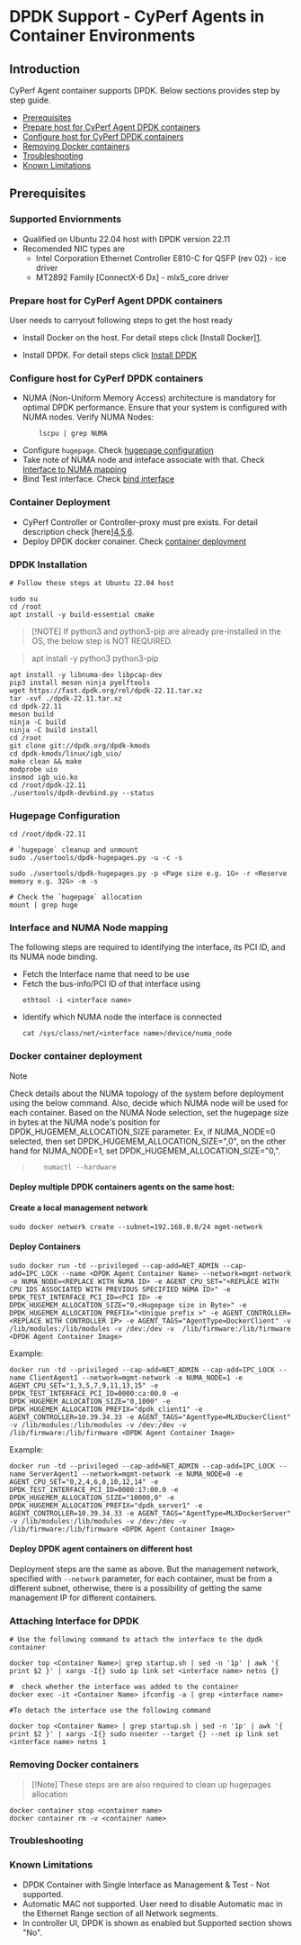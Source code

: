 
# DPDK Support - CyPerf Agents in Container Environments

## Introduction
CyPerf Agent container supports DPDK. Below sections provides step by step guide.

  - [Prerequisites](#prerequisites)
  - [Prepare host for CyPerf Agent DPDK containers](#prepare-host-for-cyperf-agent-dpdk-containers)
  - [Configure host for CyPerf DPDK containers](#configure-host-for-cyperf-dpdk-containers)
  - [Removing Docker containers](#removing-docker-containers)
  - [Troubleshooting](#troubleshooting)
  - [Known Limitations](#known-limitations)

## Prerequisites
### Supported Enviornments
- Qualified on Ubuntu 22.04 host with DPDK version 22.11
- Recomended NIC types are
    - Intel Corporation Ethernet Controller E810-C for QSFP (rev 02) - ice driver
    - MT2892 Family [ConnectX-6 Dx] -  mlx5_core driver

### Prepare host for CyPerf Agent DPDK containers
User needs to carryout following steps to get the host ready
- Install Docker on the host. For detail steps click [Install Docker][1](../README.md/#general-prerequisites).

- Install DPDK. For detail steps click [Install DPDK](#dpdk-installation)

### Configure host for CyPerf DPDK containers
 - NUMA (Non-Uniform Memory Access) architecture is mandatory for optimal DPDK performance. Ensure that your system is configured with NUMA nodes.
      Verify NUMA Nodes:
    ```shell
        lscpu | grep NUMA
    ```
- Configure `hugepage`. Check [hugepage configuration](#hugepage-configuration)
- Take note of NUMA node and inteface associate with that. Check [Interface to NUMA mapping](#interface-and-numa-node-mapping)
- Bind Test interface. Check [bind interface](#binding-interface-for-dpdk)
  
### Container Deployment
- CyPerf Controller or Controller-proxy must pre exists. For detail description check [here][4,5,6](../README.md/#general-prerequisites).
- Deploy DPDK docker conainer. Check [container deployment](#docker-container-deployment)

### DPDK Installation
```shell
# Follow these steps at Ubuntu 22.04 host

sudo su 
cd /root
apt install -y build-essential cmake
```
> [!NOTE] If python3 and python3-pip are already pre-installed in the OS, the below step is NOT REQUIRED.

> apt install -y python3 python3-pip

```shell
apt install -y libnuma-dev libpcap-dev 
pip3 install meson ninja pyelftools 
wget https://fast.dpdk.org/rel/dpdk-22.11.tar.xz 
tar -xvf ./dpdk-22.11.tar.xz 
cd dpdk-22.11 
meson build 
ninja -C build 
ninja -C build install 
cd /root 
git clone git://dpdk.org/dpdk-kmods 
cd dpdk-kmods/linux/igb_uio/ 
make clean && make 
modprobe uio 
insmod igb_uio.ko 
cd /root/dpdk-22.11 
./usertools/dpdk-devbind.py --status 
```

### Hugepage Configuration
```shell
cd /root/dpdk-22.11 

# `hugepage` cleanup and unmount
sudo ./usertools/dpdk-hugepages.py -u -c -s

sudo ./usertools/dpdk-hugepages.py -p <Page size e.g. 1G> -r <Reserve memory e.g. 32G> -m -s

# Check the `hugepage` allocation
mount | grep huge

```
### Interface and NUMA Node mapping

 The following steps are required to identifying the interface, its PCI ID, and its NUMA node binding.

- Fetch the Interface name that need to be use
- Fetch the bus-info/PCI ID of that interface using  
  ```shell
  ethtool -i <interface name>
  ``` 
- Identify which NUMA node the interface is connected
   ```shell
   cat /sys/class/net/<interface name>/device/numa_node
   ```
  
### Docker container deployment
>[!Note]
Check details about the NUMA topology of the system before deployment using the below command. Also, decide which NUMA node will be used for each container. Based on the NUMA Node selection, set the hugepage size in bytes at the NUMA node's position for DPDK_HUGEMEM_ALLOCATION_SIZE parameter. Ex, if NUMA_NODE=0 selected, then set DPDK_HUGEMEM_ALLOCATION_SIZE="<Hugepage size in Byte>,0", on the other hand for NUMA_NODE=1, set DPDK_HUGEMEM_ALLOCATION_SIZE="0,<Hugepage size in Byte>".
    
>```shell
>    numactl --hardware
>```

#### Deploy multiple DPDK containers agents on the same host:
  
#### Create a local management network
```shell
sudo docker network create --subnet=192.168.0.0/24 mgmt-network
```
#### Deploy Containers
```Shell
sudo docker run -td --privileged --cap-add=NET_ADMIN --cap-add=IPC_LOCK --name <DPDK Agent Container Name> --network=mgmt-network -e NUMA_NODE=<REPLACE WITH NUMA ID> -e AGENT_CPU_SET="<REPLACE WITH CPU IDS ASSOCIATED WITH PREVIOUS SPECIFIED NUMA ID>" -e DPDK_TEST_INTERFACE_PCI_ID=<PCI ID> -e DPDK_HUGEMEM_ALLOCATION_SIZE="0,<Hugepage size in Byte>" -e DPDK_HUGEMEM_ALLOCATION_PREFIX="<Unique prefix >" -e AGENT_CONTROLLER=<REPLACE WITH CONTROLLER IP> -e AGENT_TAGS="AgentType=DockerClient" -v /lib/modules:/lib/modules -v /dev:/dev -v  /lib/firmware:/lib/firmware <DPDK Agent Container Image>
```
Example:
```shell
docker run -td --privileged --cap-add=NET_ADMIN --cap-add=IPC_LOCK --name ClientAgent1 --network=mgmt-network -e NUMA_NODE=1 -e AGENT_CPU_SET="1,3,5,7,9,11,13,15" -e DPDK_TEST_INTERFACE_PCI_ID=0000:ca:00.0 -e DPDK_HUGEMEM_ALLOCATION_SIZE="0,1000" -e DPDK_HUGEMEM_ALLOCATION_PREFIX="dpdk_client1" -e AGENT_CONTROLLER=10.39.34.33 -e AGENT_TAGS="AgentType=MLXDockerClient" -v /lib/modules:/lib/modules -v /dev:/dev -v /lib/firmware:/lib/firmware <DPDK Agent Container Image>
```

Example:
```shell
docker run -td --privileged --cap-add=NET_ADMIN --cap-add=IPC_LOCK --name ServerAgent1 --network=mgmt-network -e NUMA_NODE=0 -e AGENT_CPU_SET="0,2,4,6,8,10,12,14" -e DPDK_TEST_INTERFACE_PCI_ID=0000:17:00.0 -e DPDK_HUGEMEM_ALLOCATION_SIZE="10000,0" -e DPDK_HUGEMEM_ALLOCATION_PREFIX="dpdk_server1" -e AGENT_CONTROLLER=10.39.34.33 -e AGENT_TAGS="AgentType=MLXDockerServer" -v /lib/modules:/lib/modules -v /dev:/dev -v  /lib/firmware:/lib/firmware <DPDK Agent Container Image>

```

#### Deploy DPDK agent containers on different host
Deployment steps are the same as above. But the management network, specified with `--network` parameter, for each container, must be from a different subnet, otherwise, there is a possibility of getting the same management IP for different containers.

### Attaching Interface for DPDK

```shell
# Use the following command to attach the interface to the dpdk container 

docker top <Container Name>| grep startup.sh | sed -n '1p' | awk '{ print $2 }' | xargs -I{} sudo ip link set <interface name> netns {}  

#  check whether the interface was added to the container
docker exec -it <Container Name> ifconfig -a | grep <interface name>
  
#To detach the interface use the following command 

docker top <Container Name> | grep startup.sh | sed -n '1p' | awk '{ print $2 }' | xargs -I{} sudo nsenter --target {} --net ip link set <interface name> netns 1 
```
### Removing Docker containers
>[!Note] These steps are are also required to clean up hugepages allocation
```shell
docker container stop <container name>
docker container rm -v <container name>
```
### Troubleshooting
 

### Known Limitations
- DPDK Container with Single Interface as Management & Test  - Not supported.
- Automatic MAC not supported. User need to disable Automatic mac in the Ethernet Range section of all Network segments.
- In controller UI, DPDK is shown as enabled but Supported section shows "No".
